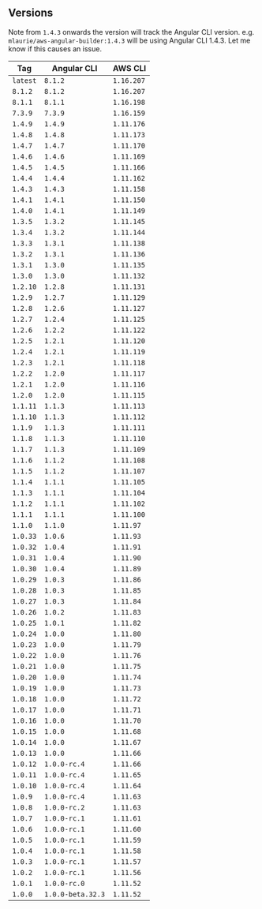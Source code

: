 ## Versions

Note from `1.4.3` onwards the version will track the Angular CLI version.  e.g. `mlaurie/aws-angular-builder:1.4.3` will be using Angular CLI 1.4.3.  Let me know if this causes an issue.

| Tag | Angular CLI | AWS CLI |
|---|---|---|
| `latest` | `8.1.2` | `1.16.207` |
| `8.1.2` | `8.1.2` | `1.16.207` |
| `8.1.1` | `8.1.1` | `1.16.198` |
| `7.3.9` | `7.3.9` | `1.16.159` |
| `1.4.9` | `1.4.9` | `1.11.176` |
| `1.4.8` | `1.4.8` | `1.11.173` |
| `1.4.7` | `1.4.7` | `1.11.170` |
| `1.4.6` | `1.4.6` | `1.11.169` |
| `1.4.5` | `1.4.5` | `1.11.166` |
| `1.4.4` | `1.4.4` | `1.11.162` |
| `1.4.3` | `1.4.3` | `1.11.158` |
| `1.4.1` | `1.4.1` | `1.11.150` |
| `1.4.0` | `1.4.1` | `1.11.149` |
| `1.3.5` | `1.3.2` | `1.11.145` |
| `1.3.4` | `1.3.2` | `1.11.144` |
| `1.3.3` | `1.3.1` | `1.11.138` |
| `1.3.2` | `1.3.1` | `1.11.136` |
| `1.3.1` | `1.3.0` | `1.11.135` |
| `1.3.0` | `1.3.0` | `1.11.132` |
| `1.2.10` | `1.2.8` | `1.11.131` |
| `1.2.9` | `1.2.7` | `1.11.129` |
| `1.2.8` | `1.2.6` | `1.11.127` |
| `1.2.7` | `1.2.4` | `1.11.125` |
| `1.2.6` | `1.2.2` | `1.11.122` |
| `1.2.5` | `1.2.1` | `1.11.120` |
| `1.2.4` | `1.2.1` | `1.11.119` |
| `1.2.3` | `1.2.1` | `1.11.118` |
| `1.2.2` | `1.2.0` | `1.11.117` |
| `1.2.1` | `1.2.0` | `1.11.116` |
| `1.2.0` | `1.2.0` | `1.11.115` |
| `1.1.11` | `1.1.3` | `1.11.113` |
| `1.1.10` | `1.1.3` | `1.11.112` |
| `1.1.9` | `1.1.3` | `1.11.111` |
| `1.1.8` | `1.1.3` | `1.11.110` |
| `1.1.7` | `1.1.3` | `1.11.109` |
| `1.1.6` | `1.1.2` | `1.11.108` |
| `1.1.5` | `1.1.2` | `1.11.107` |
| `1.1.4` | `1.1.1` | `1.11.105` |
| `1.1.3` | `1.1.1` | `1.11.104` |
| `1.1.2` | `1.1.1` | `1.11.102` |
| `1.1.1` | `1.1.1` | `1.11.100` |
| `1.1.0` | `1.1.0` | `1.11.97` |
| `1.0.33` | `1.0.6` | `1.11.93` |
| `1.0.32` | `1.0.4` | `1.11.91` |
| `1.0.31` | `1.0.4` | `1.11.90` |
| `1.0.30` | `1.0.4` | `1.11.89` |
| `1.0.29` | `1.0.3` | `1.11.86` |
| `1.0.28` | `1.0.3` | `1.11.85` |
| `1.0.27` | `1.0.3` | `1.11.84` |
| `1.0.26` | `1.0.2` | `1.11.83` |
| `1.0.25` | `1.0.1` | `1.11.82` |
| `1.0.24` | `1.0.0` | `1.11.80` |
| `1.0.23` | `1.0.0` | `1.11.79` |
| `1.0.22` | `1.0.0` | `1.11.76` |
| `1.0.21` | `1.0.0` | `1.11.75` |
| `1.0.20` | `1.0.0` | `1.11.74` |
| `1.0.19` | `1.0.0` | `1.11.73` |
| `1.0.18` | `1.0.0` | `1.11.72` |
| `1.0.17` | `1.0.0` | `1.11.71` |
| `1.0.16` | `1.0.0` | `1.11.70` |
| `1.0.15` | `1.0.0` | `1.11.68` |
| `1.0.14` | `1.0.0` | `1.11.67` |
| `1.0.13` | `1.0.0` | `1.11.66` |
| `1.0.12` | `1.0.0-rc.4` | `1.11.66` |
| `1.0.11` | `1.0.0-rc.4` | `1.11.65` |
| `1.0.10` | `1.0.0-rc.4` | `1.11.64` |
| `1.0.9` | `1.0.0-rc.4` | `1.11.63` |
| `1.0.8` | `1.0.0-rc.2` | `1.11.63` |
| `1.0.7` | `1.0.0-rc.1` | `1.11.61` |
| `1.0.6` | `1.0.0-rc.1` | `1.11.60` |
| `1.0.5` | `1.0.0-rc.1` | `1.11.59` |
| `1.0.4` | `1.0.0-rc.1` | `1.11.58` |
| `1.0.3` | `1.0.0-rc.1` | `1.11.57` |
| `1.0.2` | `1.0.0-rc.1` | `1.11.56` |
| `1.0.1` | `1.0.0-rc.0` | `1.11.52` |
| `1.0.0` | `1.0.0-beta.32.3` | `1.11.52` |
